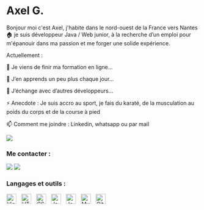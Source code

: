 # Axel G.
Bonjour moi c'est Axel, j'habite dans le nord-ouest de la France vers Nantes 🏠 je suis développeur Java / Web junior, à la recherche d’un emploi pour m'épanouir dans ma passion et me forger une solide expérience.


Actuellement :

🔭 Je viens de finir ma formation en ligne...

🌱 J’en apprends un peu plus chaque jour...

👯 J’échange avec d’autres développeurs...

⚡ Anecdote : Je suis accro au sport, je fais du karaté, de la musculation au poids du corps et de la course à pied

📫 Comment me joindre : Linkedin, whatsapp ou par mail

<img src="https://media.licdn.com/dms/image/D4E16AQHY1KpvggyiRA/profile-displaybackgroundimage-shrink_350_1400/0/1682937262638?e=1688601600&v=beta&t=0JdeZmFwcJqkpLQ_jvztJQURRp4yzssn5lXzM_43G0s" />


### Me contacter :


<a href="https://axel44600.github.io/Mon-portfolio/" target="_blank"><img src="https://i.postimg.cc/sXbjht1V/globe-light.png" /></a>
<a href="https://www.linkedin.com/in/axel-gaudin/" target="_blank"><img src="https://i.postimg.cc/gjRYqN63/linkedin-light.png" /></a>

### Langages et outils :

<img align="left" alt="Visual Studio Code" width="26px" src="https://cdn.jsdelivr.net/gh/devicons/devicon/icons/vscode/vscode-original.svg" style="padding-right:10px;" />
<img align="left" alt="HTML5" width="26px" src="https://cdn.jsdelivr.net/gh/devicons/devicon/icons/html5/html5-original.svg" style="padding-right:10px;" />
<img align="left" alt="CSS3" width="26px" src="https://cdn.jsdelivr.net/gh/devicons/devicon/icons/css3/css3-original.svg" style="padding-right:10px;" />
<img align="left" alt="JavaScript" width="26px" src="https://cdn.jsdelivr.net/gh/devicons/devicon/icons/javascript/javascript-original.svg" style="padding-right:10px;" />
<img align="left" alt="Java" width="26px" src="https://cdn.jsdelivr.net/gh/devicons/devicon/icons/java/java-original.svg" style="padding-right:10px;" />
<img align="left" alt="MySQL" width="26px" src="https://cdn.jsdelivr.net/gh/devicons/devicon/icons/mysql/mysql-original.svg" style="padding-right:10px;" />
<img align="left" alt="Git" width="26px" src="https://cdn.jsdelivr.net/gh/devicons/devicon/icons/git/git-original.svg" style="padding-right:10px;" />
